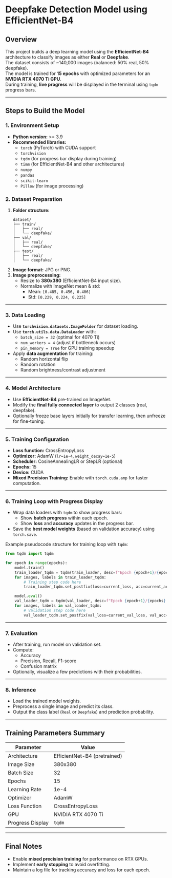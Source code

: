 # Deepfake Detection Model using EfficientNet-B4

## Overview
This project builds a deep learning model using the **EfficientNet-B4** architecture to classify images as either **Real** or **Deepfake**.  
The dataset consists of ~140,000 images (balanced: 50% real, 50% deepfake).  
The model is trained for **15 epochs** with optimized parameters for an **NVIDIA RTX 4070 Ti GPU**.  
During training, **live progress** will be displayed in the terminal using `tqdm` progress bars.

---

## Steps to Build the Model

### 1. Environment Setup
- **Python version:** >= 3.9
- **Recommended libraries:**
  - `torch` (PyTorch) with CUDA support
  - `torchvision`
  - `tqdm` (for progress bar display during training)
  - `timm` (for EfficientNet-B4 and other architectures)
  - `numpy`
  - `pandas`
  - `scikit-learn`
  - `Pillow` (for image processing)


### 2. Dataset Preparation
1. **Folder structure:**
    ```
    dataset/
    ├── train/
    │   ├── real/
    │   └── deepfake/
    ├── val/
    │   ├── real/
    │   └── deepfake/
    ├── test/
    │   ├── real/
    │   └── deepfake/
    ```
2. **Image format:** JPG or PNG.
3. **Image preprocessing:**
    - Resize to **380x380** (EfficientNet-B4 input size).
    - Normalize with ImageNet mean & std:
      - Mean: `[0.485, 0.456, 0.406]`
      - Std: `[0.229, 0.224, 0.225]`

---

### 3. Data Loading
- Use **`torchvision.datasets.ImageFolder`** for dataset loading.
- Use **`torch.utils.data.DataLoader`** with:
  - `batch_size = 32` (optimal for 4070 Ti)
  - `num_workers = 4` (adjust if bottleneck occurs)
  - `pin_memory = True` for GPU training speedup
- Apply **data augmentation** for training:
  - Random horizontal flip
  - Random rotation
  - Random brightness/contrast adjustment

---

### 4. Model Architecture
- Use **EfficientNet-B4** pre-trained on ImageNet.
- Modify the **final fully connected layer** to output 2 classes (real, deepfake).
- Optionally freeze base layers initially for transfer learning, then unfreeze for fine-tuning.

---

### 5. Training Configuration
- **Loss function:** CrossEntropyLoss
- **Optimizer:** AdamW (`lr=1e-4`, `weight_decay=1e-5`)
- **Scheduler:** CosineAnnealingLR or StepLR (optional)
- **Epochs:** 15
- **Device:** CUDA
- **Mixed Precision Training:** Enable with `torch.cuda.amp` for faster computation.

---

### 6. Training Loop with Progress Display
- Wrap data loaders with `tqdm` to show progress bars:
  - Show **batch progress** within each epoch.
  - Show **loss** and **accuracy** updates in the progress bar.
- Save the **best model weights** (based on validation accuracy) using `torch.save`.

Example pseudocode structure for training loop with `tqdm`:
```python
from tqdm import tqdm

for epoch in range(epochs):
    model.train()
    train_loader_tqdm = tqdm(train_loader, desc=f"Epoch {epoch+1}/{epochs} - Training", unit="batch")
    for images, labels in train_loader_tqdm:
        # Training step code here
        train_loader_tqdm.set_postfix(loss=current_loss, acc=current_accuracy)

    model.eval()
    val_loader_tqdm = tqdm(val_loader, desc=f"Epoch {epoch+1}/{epochs} - Validation", unit="batch")
    for images, labels in val_loader_tqdm:
        # Validation step code here
        val_loader_tqdm.set_postfix(val_loss=current_val_loss, val_acc=current_val_accuracy)
```

---

### 7. Evaluation
- After training, run model on validation set.
- Compute:
  - Accuracy
  - Precision, Recall, F1-score
  - Confusion matrix
- Optionally, visualize a few predictions with their probabilities.

---

### 8. Inference
- Load the trained model weights.
- Preprocess a single image and predict its class.
- Output the class label (`Real` or `Deepfake`) and prediction probability.

---

## Training Parameters Summary
| Parameter        | Value                     |
|------------------|---------------------------|
| Architecture     | EfficientNet-B4 (pretrained) |
| Image Size       | 380x380                   |
| Batch Size       | 32                        |
| Epochs           | 15                        |
| Learning Rate    | 1e-4                      |
| Optimizer        | AdamW                     |
| Loss Function    | CrossEntropyLoss          |
| GPU              | NVIDIA RTX 4070 Ti        |
| Progress Display | `tqdm`                    |

---

## Final Notes
- Enable **mixed precision training** for performance on RTX GPUs.
- Implement **early stopping** to avoid overfitting.
- Maintain a log file for tracking accuracy and loss for each epoch.

